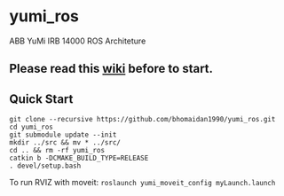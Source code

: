 # yumi_ros
ABB YuMi IRB 14000 ROS Architeture

## Please read this [wiki](https://github.com/kth-ros-pkg/yumi/wiki) before to start.

## Quick Start

```
git clone --recursive https://github.com/bhomaidan1990/yumi_ros.git
cd yumi_ros
git submodule update --init
mkdir ../src && mv * ../src/
cd .. && rm -rf yumi_ros
catkin b -DCMAKE_BUILD_TYPE=RELEASE
. devel/setup.bash
```

To run RVIZ with moveit:
`roslaunch yumi_moveit_config myLaunch.launch`
